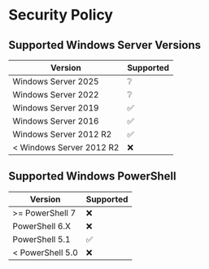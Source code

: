 # Security Policy

## Supported Windows Server Versions

| Version | Supported          |
| -------- | ------- |
| Windows Server 2025 | ❔ |
| Windows Server 2022 | ❔ |
| Windows Server 2019 | :white_check_mark: |
| Windows Server 2016 | :white_check_mark: |
| Windows Server 2012 R2  | :white_check_mark: |
| < Windows Server 2012 R2  | ❌ |



## Supported Windows PowerShell 

| Version | Supported          |
| -------- | ------- |
| >= PowerShell 7 | ❌ |
| PowerShell 6.X | ❌ |
| PowerShell 5.1 | :white_check_mark: |
| < PowerShell 5.0  | ❌ |
